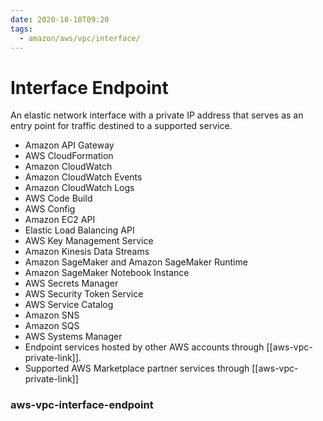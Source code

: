```yaml
---
date: 2020-10-10T09:20
tags:
  - amazon/aws/vpc/interface/
---
```


# Interface Endpoint

An elastic network interface with a private IP address that
serves as an entry point for traffic destined to a supported service.

* Amazon API Gateway
* AWS CloudFormation
* Amazon CloudWatch
* Amazon CloudWatch Events
* Amazon CloudWatch Logs
* AWS Code Build
* AWS Config
* Amazon EC2 API
* Elastic Load Balancing API
* AWS Key Management Service
* Amazon Kinesis Data Streams
* Amazon SageMaker and Amazon SageMaker Runtime
* Amazon SageMaker Notebook Instance
* AWS Secrets Manager
* AWS Security Token Service
* AWS Service Catalog
* Amazon SNS
* Amazon SQS
* AWS Systems Manager
* Endpoint services hosted by other AWS accounts through [[aws-vpc-private-link]].
* Supported AWS Marketplace partner services through [[aws-vpc-private-link]]

### aws-vpc-interface-endpoint